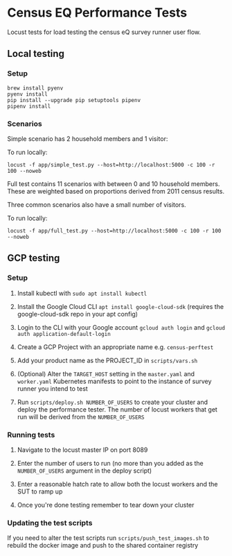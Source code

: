 # Census EQ Performance Tests

Locust tests for load testing the census eQ survey runner user flow.

## Local testing

### Setup
```
brew install pyenv
pyenv install
pip install --upgrade pip setuptools pipenv
pipenv install
```

### Scenarios

Simple scenario has 2 household members and 1 visitor:

To run locally:
```
locust -f app/simple_test.py --host=http://localhost:5000 -c 100 -r 100 --noweb
```

Full test contains 11 scenarios with between 0 and 10 household members. These are weighted based on proportions derived from 2011 census results.

Three common scenarios also have a small number of visitors.

To run locally:
```
locust -f app/full_test.py --host=http://localhost:5000 -c 100 -r 100 --noweb

```

## GCP testing

### Setup

1. Install kubectl with `sudo apt install kubectl`

1. Install the Google Cloud CLI `apt install google-cloud-sdk` (requires the google-cloud-sdk repo in your apt config)

1. Login to the CLI with your Google account `gcloud auth login` and `gcloud auth application-default-login`

1. Create a GCP Project with an appropriate name e.g. `census-perftest`

1. Add your product name as the PROJECT_ID in `scripts/vars.sh`

1. (Optional) Alter the `TARGET_HOST` setting in the `master.yaml` and `worker.yaml` Kubernetes manifests to point to the instance of survey runner you intend to test

1. Run `scripts/deploy.sh NUMBER_OF_USERS` to create your cluster and deploy the performance tester. The number of locust workers that get run will be derived from the `NUMBER_OF_USERS`

### Running tests

1. Navigate to the locust master IP on port 8089

1. Enter the number of users to run (no more than you added as the `NUMBER_OF_USERS` argument in the deploy script)

1. Enter a reasonable hatch rate to allow both the locust workers and the SUT to ramp up

1. Once you're done testing remember to tear down your cluster

### Updating the test scripts

If you need to alter the test scripts run `scripts/push_test_images.sh` to rebuild the docker image and push to the shared container registry